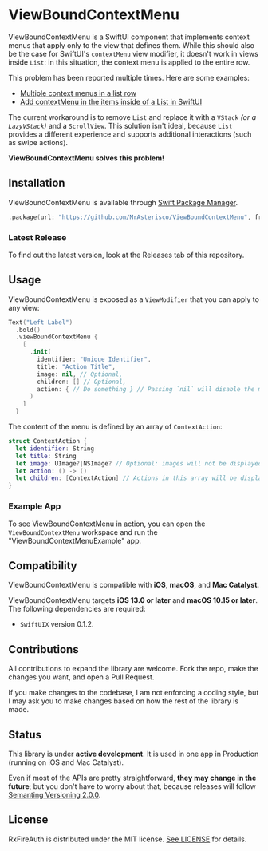 # ViewBoundContextMenu
ViewBoundContextMenu is a SwiftUI component that implements context menus that apply only to the view that defines them. While this should also be the case for SwiftUI's `contextMenu` view modifier, it doesn't work in views inside `List`: in this situation, the context menu is applied to the entire row.

This problem has been reported multiple times. Here are some examples:
- [Multiple context menus in a list row](https://developer.apple.com/forums/thread/127611)
- [Add contextMenu in the items inside of a List in SwiftUI](https://stackoverflow.com/questions/58583312/add-contextmenu-in-the-items-inside-of-a-list-in-swiftui)

The current workaround is to remove `List` and replace it with a `VStack` *(or a `LazyVStack`)* and a `ScrollView`. This solution isn't ideal, because `List` provides a different experience and supports additional interactions (such as swipe actions).

**ViewBoundContextMenu solves this problem!**

## Installation
ViewBoundContextMenu is available through [Swift Package Manager](https://swift.org/package-manager).

```swift
.package(url: "https://github.com/MrAsterisco/ViewBoundContextMenu", from: "<see GitHub releases>")
```

### Latest Release
To find out the latest version, look at the Releases tab of this repository.  

## Usage
ViewBoundContextMenu is exposed as a `ViewModifier` that you can apply to any view:

```swift
Text("Left Label")
  .bold()
  .viewBoundContextMenu {
    [
      .init(
        identifier: "Unique Identifier",
        title: "Action Title",
        image: nil, // Optional,
        children: [] // Optional,
        action: { // Do something } // Passing `nil` will disable the menu item
      )
    ]
  }
```

The content of the menu is defined by an array of `ContextAction`:

```swift
struct ContextAction {
  let identifier: String
  let title: String
  let image: UImage?|NSImage? // Optional: images will not be displayed when running on Mac Catalyst.
  let action: () -> ()
  let children: [ContextAction] // Actions in this array will be displayed as submenu items.
}
```

### Example App
To see ViewBoundContextMenu in action, you can open the `ViewBoundContextMenu` workspace and run the "ViewBoundContextMenuExample" app.

## Compatibility
ViewBoundContextMenu is compatible with **iOS**, **macOS**, and **Mac Catalyst**.

ViewBoundContextMenu targets **iOS 13.0 or later** and **macOS 10.15 or later**. The following dependencies are required:
- `SwiftUIX` version 0.1.2.

## Contributions
All contributions to expand the library are welcome. Fork the repo, make the changes you want, and open a Pull Request.

If you make changes to the codebase, I am not enforcing a coding style, but I may ask you to make changes based on how the rest of the library is made.

## Status
This library is under **active development**. It is used in one app in Production (running on iOS and Mac Catalyst). 

Even if most of the APIs are pretty straightforward, **they may change in the future**; but you don't have to worry about that, because releases will follow [Semanting Versioning 2.0.0](https://semver.org).

## License
RxFireAuth is distributed under the MIT license. [See LICENSE](https://github.com/MrAsterisco/ViewBoundContextMenu/blob/master/LICENSE) for details.

